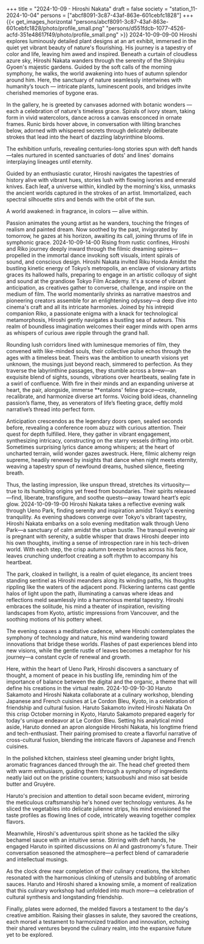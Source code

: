 +++
title = "2024-10-09 - Hiroshi Nakata"
draft = false
society = "station_11-2024-10-04"
persons = ["abcf8091-3c87-43af-863e-601cebfc1828"]
+++
{{< get_images_horizontal "persons/abcf8091-3c87-43af-863e-601cebfc1828/photo/profile_small.png" "persons/d551fdcb-1077-4526-acfd-351e48617f49/photo/profile_small.png" >}}
2024-10-09-09-00
Hiroshi explores luminously detailed plant designs at an art exhibit, immersed in the quiet yet vibrant beauty of nature's flourishing. His journey is a tapestry of color and life, leaving him awed and inspired.
Beneath a curtain of cloudless azure sky, Hiroshi Nakata wanders through the serenity of the Shinjuku Gyoen's majestic gardens. Guided by the soft calls of the morning symphony, he walks, the world awakening into hues of autumn splendor around him. Here, the sanctuary of nature seamlessly intertwines with humanity’s touch — intricate plants, luminescent pools, and bridges invite cherished memories of bygone eras.

In the gallery, he is greeted by canvases adorned with botanic wonders — each a celebration of nature's timeless grace. Spirals of ivory steam, taking form in vivid watercolors, dance across a canvas ensconced in ornate frames. Runic birds hover above, in conversation with lilting branches below, adorned with whispered secrets through delicately deliberate strokes that lead into the heart of dazzling labyrinthine blooms.

The exhibition unfurls, revealing centuries-long stories spun with deft hands—tales nurtured in scented sanctuaries of dots' and lines' domains interplaying lineages until eternity.

Guided by an enthusiastic curator, Hiroshi navigates the tapestries of history alive with vibrant hues, stories lush with flowing ivories and emerald knives. Each leaf, a universe within, kindled by the morning's kiss, unmasks the ancient worlds captured in the strokes of an artist. Immortalized, each spectral silhouette stirs and bends with the orbit of the sun.

A world awakened: in fragrance, in colors — alive within.

Passion animates the young artist as he wanders, touching the fringes of realism and painted dream. Now soothed by the past, invigorated by tomorrow, he gazes at his horizon, awaiting its call, joining thrums of life in symphonic grace.
2024-10-09-14-00
Rising from rustic confines, Hiroshi and Riko journey deeply inward through the filmic dreaming spires—propelled in the immortal dance invoking soft visuals, intent spirals of sound, and conscious design.
Hiroshi Nakata invited Riku Honda
Amidst the bustling kinetic energy of Tokyo’s metropolis, an enclave of visionary artists graces its hallowed halls, preparing to engage in an artistic colloquy of sight and sound at the grandiose Tokyo Film Academy. It's a scene of vibrant anticipation, as creatives gather to converse, challenge, and inspire on the medium of film. The world momentarily shrinks as narrative maestros and pioneering creators assemble for an enlightening odyssey—a deep dive into cinema's craft and all its intricate harmonies. Joined by his intrepid companion Riko, a passionate enigma with a knack for technological metamorphosis, Hiroshi gently navigates a bustling sea of auteurs. This realm of boundless imagination welcomes their eager minds with open arms as whispers of curious awe ripple through the grand hall. 

Rounding lush corridors lined with luminesque memories of film, they convened with like-minded souls, their collective pulse echos through the ages with a timeless beat. Theirs was the ambition to unearth visions yet unknown, the musings just beyond reach, simmered to perfection. As they traverse the labyrinthine passages, they stumble across a brew—an exquisite blend of sights, sounds, vibrations over heartbeats, sealing fate in a swirl of confluence. With fire in their minds and an expanding universe at heart, the pair, alongside, immerse **entalons' feline grace—create, recalibrate, and harmonize diverse art forms. Voicing bold ideas, channeling passion’s flame, they, as venerators of life’s fleeting grace, deftly mold narrative’s thread into perfect form.

Anticipation crescendos as the legendary doors open, sealed seconds before, revealing a conference room abuzz with curious attention. Their quest for depth fulfilled. Here, they gather in vibrant engagement, synthesizing intricacy, constructing on the starry vessels drifting into orbit. Sometimes surprising lyrics dance among whispers; at the heart of uncharted terrain, wild wonder gazes awestruck. Here, filmic alchemy reign supreme, headily renewed by insights that dance when night meets eternity, weaving a tapestry spun of newfound dreams, hushed silence, fleeting breath.

Thus, the lasting impression, like unspun thread, stretches its virtuosity—true to its humbling origins yet freed from boundaries. Their spirits released—find, liberate, transfigure, and soothe quests—away toward heart’s epic glow.
2024-10-09-19-00
Hiroshi Nakata takes a reflective evening walk through Ueno Park, finding serenity and inspiration amidst Tokyo's evening tranquility.
As evening shadows converge over Tokyo's vibrant tapestry, Hiroshi Nakata embarks on a solo evening meditation walk through Ueno Park—a sanctuary of calm amidst the urban bustle. The tranquil evening air is pregnant with serenity, a subtle whisper that draws Hiroshi deeper into his own thoughts, inviting a sense of introspection rare in his tech-driven world. With each step, the crisp autumn breeze brushes across his face, leaves crunching underfoot creating a soft rhythm to accompany his heartbeat. 

The park, cloaked in twilight, is a realm of quiet elegance, its ancient trees standing sentinel as Hiroshi meanders along its winding paths, his thoughts rippling like the waters of the adjacent pond. Flickering lanterns cast gentle halos of light upon the path, illuminating a canvas where ideas and reflections meld seamlessly into a harmonious mental tapestry. Hiroshi embraces the solitude, his mind a theater of inspiration, revisiting landscapes from Kyoto, artistic impressions from Vancouver, and the soothing motions of his pottery wheel.

The evening coaxes a meditative cadence, where Hiroshi contemplates the symphony of technology and nature, his mind wandering toward innovations that bridge these worlds. Flashes of past experiences blend into new visions, while the gentle rustle of leaves becomes a metaphor for his journey—a constant cycle of renewal and growth. 

Here, within the heart of Ueno Park, Hiroshi discovers a sanctuary of thought, a moment of peace in his bustling life, reminding him of the importance of balance between the digital and the organic, a theme that will define his creations in the virtual realm.
2024-10-09-10-30
Haruto Sakamoto and Hiroshi Nakata collaborate at a culinary workshop, blending Japanese and French cuisines at Le Cordon Bleu, Kyoto, in a celebration of friendship and cultural fusion.
Haruto Sakamoto invited Hiroshi Nakata
On this crisp October morning in Kyoto, Haruto Sakamoto prepared eagerly for today's unique endeavor at Le Cordon Bleu. Setting his analytical mind aside, Haruto donned an apron alongside Hiroshi Nakata, his longtime friend and tech-enthusiast. Their pairing promised to create a flavorful narrative of cross-cultural fusion, blending the intricate flavors of Japanese and French cuisines.

In the polished kitchen, stainless steel gleaming under bright lights, aromatic fragrances danced through the air. The head chef greeted them with warm enthusiasm, guiding them through a symphony of ingredients neatly laid out on the pristine counters; katsuobushi and miso sat beside butter and Gruyère.

Haruto's precision and attention to detail soon became evident, mirroring the meticulous craftsmanship he's honed over technology ventures. As he sliced the vegetables into delicate julienne strips, his mind envisioned the taste profiles as flowing lines of code, intricately weaving together complex flavors.

Meanwhile, Hiroshi's adventurous spirit shone as he tackled the silky bechamel sauce with an intuitive sense. Stirring with deft hands, he engaged Haruto in spirited discussions on AI and gastronomy's future. Their conversation seasoned the atmosphere—a perfect blend of camaraderie and intellectual musings.

As the clock drew near completion of their culinary creations, the kitchen resonated with the harmonious clinking of utensils and bubbling of aromatic sauces. Haruto and Hiroshi shared a knowing smile, a moment of realization that this culinary workshop had unfolded into much more—a celebration of cultural synthesis and longstanding friendship.

Finally, plates were adorned, the melded flavors a testament to the day's creative ambition. Raising their glasses in salute, they savored the creations, each morsel a testament to harmonized tradition and innovation, echoing their shared ventures beyond the culinary realm, into the expansive future yet to be explored.

